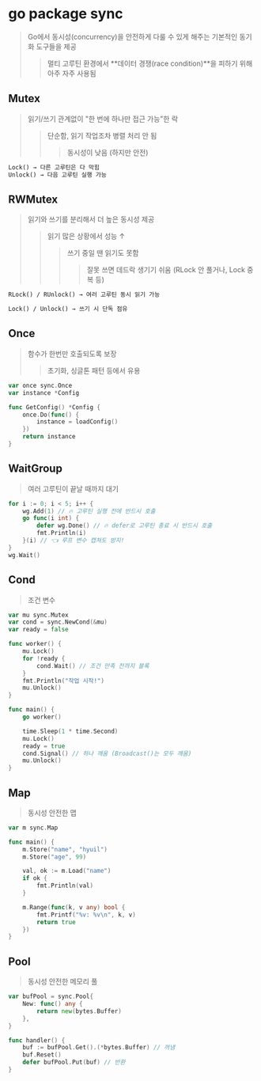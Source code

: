 # go package sync

> Go에서 동시성(concurrency)을 안전하게 다룰 수 있게 해주는 기본적인 동기화 도구들을 제공
>
> > 멀티 고루틴 환경에서 **데이터 경쟁(race condition)**을 피하기 위해 아주 자주 사용됨

## Mutex

> 읽기/쓰기 관계없이 "한 번에 하나만 접근 가능"한 락
>
> > 단순함, 읽기 작업조차 병렬 처리 안 됨
> >
> > > 동시성이 낮음 (하지만 안전)

```txt
Lock() → 다른 고루틴은 다 막힘
Unlock() → 다음 고루틴 실행 가능
```

## RWMutex

> 읽기와 쓰기를 분리해서 더 높은 동시성 제공
>
> > 읽기 많은 상황에서 성능 ↑
> >
> > > 쓰기 중일 땐 읽기도 못함
> > >
> > > > 잘못 쓰면 데드락 생기기 쉬움 (RLock 안 풀거나, Lock 중복 등)

```txt
RLock() / RUnlock() → 여러 고루틴 동시 읽기 가능

Lock() / Unlock() → 쓰기 시 단독 점유
```

## Once

> 함수가 한번만 호출되도록 보장
>
> > 초기화, 싱글톤 패턴 등에서 유용

```go
var once sync.Once
var instance *Config

func GetConfig() *Config {
	once.Do(func() {
		instance = loadConfig()
	})
	return instance
}
```

## WaitGroup

> 여러 고루틴이 끝날 때까지 대기

```go
for i := 0; i < 5; i++ {
	wg.Add(1) // 🔥 고루틴 실행 전에 반드시 호출
	go func(i int) {
		defer wg.Done() // 🔥 defer로 고루틴 종료 시 반드시 호출
		fmt.Println(i)
	}(i) // 👈 루프 변수 캡쳐도 방지!
}
wg.Wait()

```

## Cond

> 조건 변수

```go
var mu sync.Mutex
var cond = sync.NewCond(&mu)
var ready = false

func worker() {
	mu.Lock()
	for !ready {
		cond.Wait() // 조건 만족 전까지 블록
	}
	fmt.Println("작업 시작!")
	mu.Unlock()
}

func main() {
	go worker()

	time.Sleep(1 * time.Second)
	mu.Lock()
	ready = true
	cond.Signal() // 하나 깨움 (Broadcast()는 모두 깨움)
	mu.Unlock()
}
```

## Map

> 동시성 안전한 맵

```go
var m sync.Map

func main() {
	m.Store("name", "hyuil")
	m.Store("age", 99)

	val, ok := m.Load("name")
	if ok {
		fmt.Println(val)
	}

	m.Range(func(k, v any) bool {
		fmt.Printf("%v: %v\n", k, v)
		return true
	})
}
```

## Pool

> 동시성 안전한 메모리 풀

```go
var bufPool = sync.Pool{
	New: func() any {
		return new(bytes.Buffer)
	},
}

func handler() {
	buf := bufPool.Get().(*bytes.Buffer) // 꺼냄
	buf.Reset()
	defer bufPool.Put(buf) // 반환
}
```
